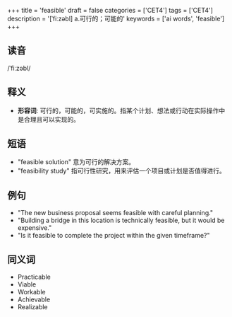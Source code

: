 +++
title = 'feasible'
draft = false
categories = ['CET4']
tags = ['CET4']
description = '[ˈfiːzəbl] a.可行的；可能的'
keywords = ['ai words', 'feasible']
+++

## 读音
/ˈfiːzəbl/

## 释义
- **形容词**: 可行的，可能的，可实施的。指某个计划、想法或行动在实际操作中是合理且可以实现的。

## 短语
- "feasible solution" 意为可行的解决方案。
- "feasibility study" 指可行性研究，用来评估一个项目或计划是否值得进行。

## 例句
- "The new business proposal seems feasible with careful planning."
- "Building a bridge in this location is technically feasible, but it would be expensive."
- "Is it feasible to complete the project within the given timeframe?"

## 同义词
- Practicable
- Viable
- Workable
- Achievable
- Realizable
